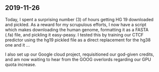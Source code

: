 ## 2019-11-26
Today, I spent a surprising number (3) of hours getting HG 19 downloaded and pickled. As a reward for my scrupulous efforts, I now have a script which makes downloading the human genome, formatting it as a FASTA (.fa) file, and pickling it easy-peasy. I tested this by training our CTCF predictor using the hg19 pickled file as a direct replacement for the hg38 one and it ...

I also set up our Google cloud project, requisitioned our god-given credits, and am now waiting to hear from the GOOG overlords regarding our GPU quota increase.
